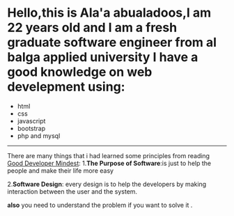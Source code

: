 # Hello,this is **Ala'a abualadoos**,I am 22 years old and I am a fresh graduate software engineer from **al balga applied university** I have a good knowledge on web develepment using:
- html 
- css
- javascript
- bootstrap 
- php and mysql
---
There are many things that i had learned some principles  from reading [Good Developer Mindest](https://www.freecodecamp.org/news/learn-the-fundamentals-of-a-good-developer-mindset-in-15-minutes-81321ab8a682/):
1.**The Purpose of Software**:is just to help the people and make their life more easy

2.**Software Design**: every design is to help the developers by making interaction between the user and the system.

**also** you need to understand the problem if you want to solve it .
